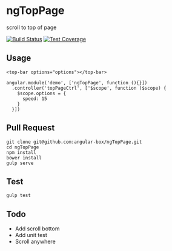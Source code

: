# ngTopPage

scroll to top of page

[![Build Status][travis-image]][travis-url]
[![Test Coverage][coveralls-image]][coveralls-url]

## Usage

```
<top-bar options="options"></top-bar>

angular.module('demo', ['ngTopPage', function (){}])
  .controller('topPageCtrl', ['$scope', function ($scope) {
    $scope.options = {
      speed: 15
    }
  }])
```

## Pull Request

```
git clone git@github.com:angular-box/ngTopPage.git
cd ngTopPage
npm install
bower install
gulp serve
```

## Test

```
gulp test
```

## Todo

* Add scroll bottom
* Add unit test
* Scroll anywhere

[travis-image]: https://travis-ci.org/boiawang/angular-box/ngTopPage
[travis-url]: https://travis-ci.org/angular-box/ngTopPage
[coveralls-image]: https://img.shields.io/coveralls/angular-box/ngTopPage.svg?style=flat
[coveralls-url]: https://coveralls.io/r/angular-box/ngTopPage?branch=master
